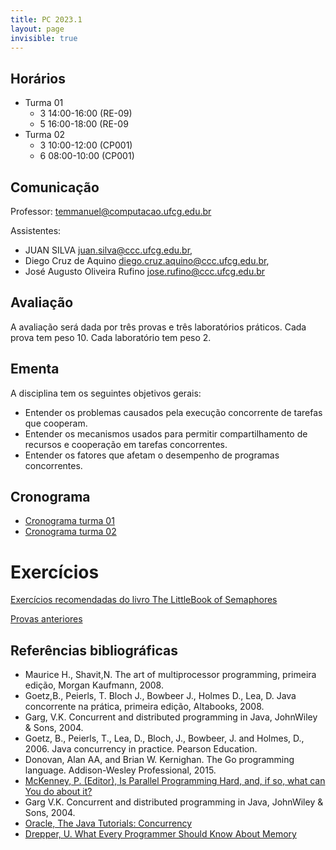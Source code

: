 ```yaml
---
title: PC 2023.1
layout: page
invisible: true
---
```


## Horários

* Turma 01
  * 3 14:00-16:00 (RE-09)
  * 5 16:00-18:00 (RE-09 
* Turma 02
  * 3 10:00-12:00 (CP001)
  * 6 08:00-10:00 (CP001)

## Comunicação

Professor: temmanuel@computacao.ufcg.edu.br

Assistentes:
* JUAN SILVA <juan.silva@ccc.ufcg.edu.br>,
* Diego Cruz de Aquino <diego.cruz.aquino@ccc.ufcg.edu.br>,
* José Augusto Oliveira Rufino <jose.rufino@ccc.ufcg.edu.br>


## Avaliação
A avaliação será dada por três provas e três laboratórios práticos. Cada prova tem peso 10. Cada laboratório tem peso 2.


## Ementa

A disciplina tem os seguintes objetivos gerais:
* Entender os problemas causados pela execução concorrente de tarefas que cooperam.
* Entender os mecanismos usados para permitir compartilhamento de recursos e cooperação em tarefas concorrentes.
* Entender os fatores que afetam o desempenho de programas concorrentes.


## Cronograma

* [Cronograma turma 01](https://docs.google.com/spreadsheets/d/12Vuu8OadLcLAP6Pehs9GdTZ_PIAgdOx3KCHJROHLFHc/edit#gid=0)
* [Cronograma turma 02](https://docs.google.com/spreadsheets/d/12Vuu8OadLcLAP6Pehs9GdTZ_PIAgdOx3KCHJROHLFHc/edit#gid=1008939096)

# Exercícios
[Exercícios recomendadas do livro The LittleBook of Semaphores](https://docs.google.com/spreadsheets/d/12Vuu8OadLcLAP6Pehs9GdTZ_PIAgdOx3KCHJROHLFHc/edit#gid=252438315)

[Provas anteriores](https://github.com/thiagomanel/fpc/tree/master/2023.1/prepa)

## Referências bibliográficas

* Maurice H., Shavit,N. The art of multiprocessor programming, primeira edição, Morgan Kaufmann, 2008.
* Goetz,B., Peierls, T. Bloch J., Bowbeer J., Holmes D., Lea, D. Java concorrente na prática, primeira edição, Altabooks, 2008.
* Garg, V.K. Concurrent and distributed programming in Java, JohnWiley & Sons, 2004.
* Goetz, B., Peierls, T., Lea, D., Bloch, J., Bowbeer, J. and Holmes, D., 2006. Java concurrency in practice. Pearson Education.
* Donovan, Alan AA, and Brian W. Kernighan. The Go programming language. Addison-Wesley Professional, 2015.
* [McKenney, P. (Editor), Is Parallel Programming Hard, and, if so, what can You do about it?](http://kernel.org/pub/linux/kernel/people/paulmck/perfbook/perfbook.2011.01.02a.pdf)
* Garg V.K. Concurrent and distributed programming in Java, JohnWiley & Sons, 2004.
* [Oracle, The Java Tutorials: Concurrency](http://docs.oracle.com/javase/tutorial/essential/concurrency/)
* [Drepper, U. What Every Programmer Should Know About Memory](ftp://ftp.linux.org.ua/pub/docs/developer/general/cpumemory.pdf)
